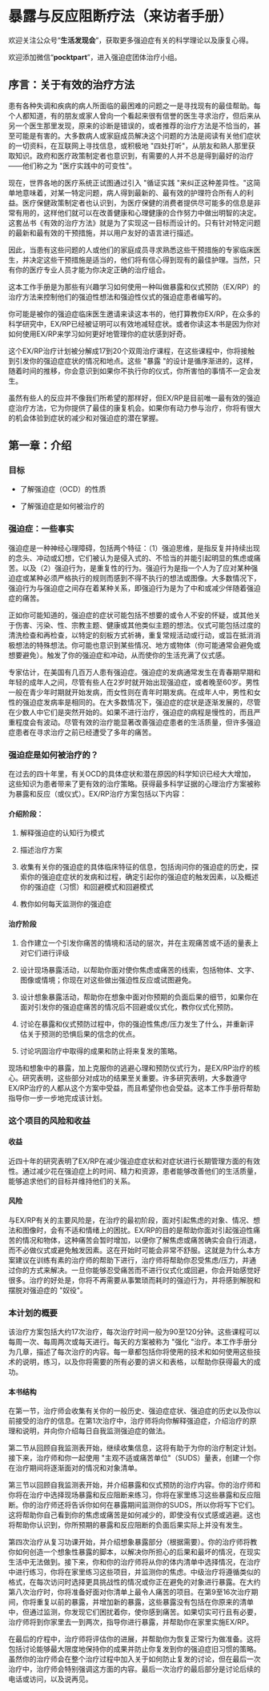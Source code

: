 # 暴露与反应阻断疗法（来访者手册）

欢迎关注公众号“**生活发现会**”，获取更多强迫症有关的科学理论以及康复心得。

欢迎添加微信“**pocktpart**”，进入强迫症团体治疗小组。

## 序言：关于有效的治疗方法

患有各种失调和疾病的病人所面临的最困难的问题之一是寻找现有的最佳帮助。每个人都知道，有的朋友或家人曾向一个看起来很有信誉的医生寻求治疗，但后来从另一个医生那里发现，原来的诊断是错误的，或者推荐的治疗方法是不恰当的，甚至可能是有害的。大多数病人或家庭成员解决这个问题的方法是阅读有关他们症状的一切资料，在互联网上寻找信息，或积极地 "四处打听"，从朋友和熟人那里获取知识。政府和医疗政策制定者也意识到，有需要的人并不总是得到最好的治疗——他们称之为 "医疗实践中的可变性"。

现在，世界各地的医疗系统正试图通过引入 "循证实践 "来纠正这种差异性。"这简单地意味着，对某一特定问题，病人得到最新的、最有效的护理符合所有人的利益。医疗保健政策制定者也认识到，为医疗保健的消费者提供尽可能多的信息是非常有用的，这样他们就可以在改善健康和心理健康的合作努力中做出明智的决定。这套丛书《有效的治疗方法》就是为了实现这一目标而设计的。只有针对特定问题的最新和最有效的干预措施，并以用户友好的语言进行描述。

因此，当患有这些问题的人或他们的家庭成员寻求熟悉这些干预措施的专家临床医生，并决定这些干预措施是适当的，他们将有信心得到现有的最佳护理。当然，只有你的医疗专业人员才能为你决定正确的治疗组合。

这本工作手册是为那些有兴趣学习如何使用一种叫做暴露和仪式预防（EX/RP）的治疗方法来控制他们的强迫性想法和强迫性仪式的强迫症患者编写的。

你可能是被你的强迫症临床医生邀请来读这本书的，他打算教你EX/RP，在众多的科学研究中，EX/RP已经被证明可以有效地减轻症状。或者你读这本书是因为你对如何使用EX/RP来学习如何更好地管理你的症状感到好奇。

这个EX/RP治疗计划被分解成17到20个双周治疗课程，在这些课程中，你将接触到引发你的强迫症症状的情况和地点。这些 "暴露 "的设计是循序渐进的，这样，随着时间的推移，你会意识到如果你不执行你的仪式，你所害怕的事情不一定会发生。

虽然有些人的反应并不像我们所希望的那样好，但EX/RP是目前唯一最有效的强迫症治疗方法，它为你提供了最佳的康复机会。如果你有动力参与治疗，你将有很大的机会体验到症状的减少和对强迫症的潜在掌握。

## 第一章：介绍

### 目标

- 了解强迫症（OCD）的性质

- 了解强迫症是如何被治疗的

### 强迫症：一些事实

强迫症是一种神经心理障碍，包括两个特征：（1）强迫思维，是指反复并持续出现的念头、冲动或幻想，它们被认为是侵入式的、不恰当的并能引起明显的焦虑或痛苦。以及（2）强迫行为，是重复性的行为。强迫行为是指一个人为了应对某种强迫症或某种必须严格执行的规则而感到不得不执行的想法或图像。大多数情况下，强迫行为与强迫症之间存在着某种关系，即强迫行为是为了中和或减少伴随着强迫症的痛苦。

正如你可能知道的，强迫症的症状可能包括不想要的或令人不安的怀疑，或其他关于伤害、污染、性、宗教主题、健康或其他类似主题的想法。仪式可能包括过度的清洗检查和再检查，以特定的刻板方式祈祷，重复常规活动或行动，或旨在抵消消极想法的特殊想法。你可能也意识到某些情况、地方或物体（你可能通常会避免或想要避免）。触发了你的强迫症和冲动，从而使你的生活充满了仪式感。

专家估计，在美国有几百万人患有强迫症。强迫症的发病通常发生在青春期早期和年轻的成年人之间，尽管有些人在2岁时就开始出现强迫症，或者晚至60岁。男性一般在青少年时期就开始发病，而女性则在青年时期发病。在成年人中，男性和女性的强迫症发病率是相同的。在大多数情况下，强迫症的症状是逐渐发展的，尽管在少数人中它们是突然开始的。如果不进行治疗，强迫症的病程是慢性的，而且严重程度会有波动。尽管有效的治疗能显著改善强迫症患者的生活质量，但许多强迫症患者在寻求治疗之前已经遭受了多年的痛苦。


### 强迫症是如何被治疗的？

在过去的四十年里，有关OCD的具体症状和潜在原因的科学知识已经大大增加，这些知识为患者带来了更有效的治疗策略。获得最多科学证据的心理治疗方案被称为暴露和反应（或仪式）。EX/RP治疗方案包括以下内容：

#### 介绍阶段：

1.	解释强迫症的认知行为模式 

2.	描述治疗方案 

3.	收集有关你的强迫症的具体临床特征的信息，包括询问你的强迫症的历史，探索你的强迫症症状的发病和过程，确定引起你的强迫症的触发因素，以及概述你的强迫症（习惯）和回避模式和回避模式 

4.	教你如何每天监测你的强迫症

#### 治疗阶段

1.	合作建立一个引发你痛苦的情境和活动的层次，并在主观痛苦或不适的量表上对它们进行评级 

2.	设计现场暴露活动，以帮助你面对使你焦虑或痛苦的线索，包括物体、文字、图像或情境；你现在对这些做出强迫性反应或试图避免。

3.	设计想象暴露活动，帮助你在想象中面对你预期的负面后果的细节，如果你在面对引发你的强迫症痛苦的情况后不回避或仪式化，教你仪式化预防。

4.	讨论在暴露和仪式预防过程中，你的强迫性焦虑/压力发生了什么，并重新评估关于预测的恐惧后果的信念的优点。

5.	讨论巩固治疗中取得的成果和防止将来复发的策略。

现场和想象中的暴露，加上克服你的逃避心理和预防仪式行为，是EX/RP治疗的核心。研究表明，这些部分对成功的结果至关重要。许多研究表明，大多数遵守EX/RP治疗的人都从这个方案中受益，而且希望你也会受益。这本工作手册将帮助指导你一步一步地完成该计划。

### 这个项目的风险和收益

#### 收益

近四十年的研究表明了EX/RP在减少强迫症症状和对症状进行长期管理方面的有效性。通过减少花在强迫症上的时间、精力和资源，患者能够改善他们的生活质量，能够追求他们的目标并维持他们的关系。

#### 风险

与EX/RP有关的主要风险是，在治疗的最初阶段，面对引起焦虑的对象、情况、想法和图像时，会有不适和情绪上的困扰。EX/RP的目的是帮助你面对引起强迫性痛苦的情况和物体，这种痛苦会暂时增加，以便你了解焦虑或痛苦确实会自行消退，而不必做仪式或避免触发因素。这在开始时可能会非常不舒服。这就是为什么本方案建议在训练有素的治疗师的帮助下进行，治疗师将帮助你忍受焦虑/压力，并通过你的方式来解决。一旦你能够忍受痛苦而不进行仪式化或回避，你会开始感觉好很多。治疗的好处是，你将不再需要从事繁琐而耗时的强迫行为，并将感到解脱和摆脱对强迫症的 "奴役"。

### 本计划的概要

该治疗方案包括大约17次治疗，每次治疗时间一般为90至120分钟。这些课程可以每周一次、每周两次或每天进行。每天的方案被称为 "强化 "治疗。本工作手册分为几章，描述了每次治疗的内容。每一章都包括你将使用的技术和如何使用这些技术的说明，练习，以及你将需要的所有必要的讲义和表格，以帮助你获得最大的成功。

#### 本书结构

在第一节，治疗师会收集有关你的一般历史、强迫症症状、强迫症的历史以及你以前接受的治疗的信息。在第1次治疗中，治疗师将向你解释强迫症，介绍治疗的原理和说明，并向你介绍每日自我监测强迫症的做法。

第二节从回顾自我监测表开始，继续收集信息，这将有助于为你的治疗制定计划。接下来，治疗师和你一起使用 "主观不适或痛苦单位"（SUDS）量表，创建一个你在治疗期间将逐渐面对的情况和对象清单。

第三节以回顾自我监测表开始，并介绍暴露和仪式预防的治疗内容。你的治疗师和你将在治疗中选择现场暴露和反应阻断来练习，你将在家里练习这些暴露和反应阻断。你的治疗师还将告诉你如何在暴露期间监测你的SUDS，所以你将写下它们。这将帮助你自己看到你的焦虑或痛苦是如何减少的，即使没有仪式感或逃避。这也将帮助你认识到，你所预期的暴露和反应阻断的负面后果实际上并没有发生。

第四次治疗从复习功课开始，并介绍想象暴露部分（根据需要）。你的治疗师将教你如何创造一个想象性暴露的脚本，以解决你所担心的后果和最坏的情况，在现实生活中无法做到。接下来，你和你的治疗师将从你的体内清单中选择情况，在治疗中进行练习，你将在家里练习这些项目，并监测你的焦虑。中级治疗将遵循类似的格式，在每次访问时选择更具挑战性的情况或你正在避免的对象进行暴露。在大约第八次治疗时，你将准备好面对你清单上最令人痛苦的项目。在第9至16次治疗期间，你将重复以前的暴露，并增加新的暴露，这些暴露没有包括在你原来的清单中，但通过监测，你发现它们困扰着你，使你感到痛苦。如果切实可行且有必要，治疗师将到你家里去一到两次，指导你进行暴露，并帮助你在家里实施EX/RP。

在最后的疗程中，治疗师将评估你的进展，并帮助你为恢复正常行为做准备。这将包括讨论能够最大限度地保持你的成果并防止你复发到你的强迫症旧习惯的策略。虽然你的治疗师会在整个治疗过程中加入关于如何防止复发的讨论，但在最后一次治疗中，治疗师会特别强调这方面的内容。最后一次治疗的最后部分是讨论后续的电话或访问，以及说再见。










